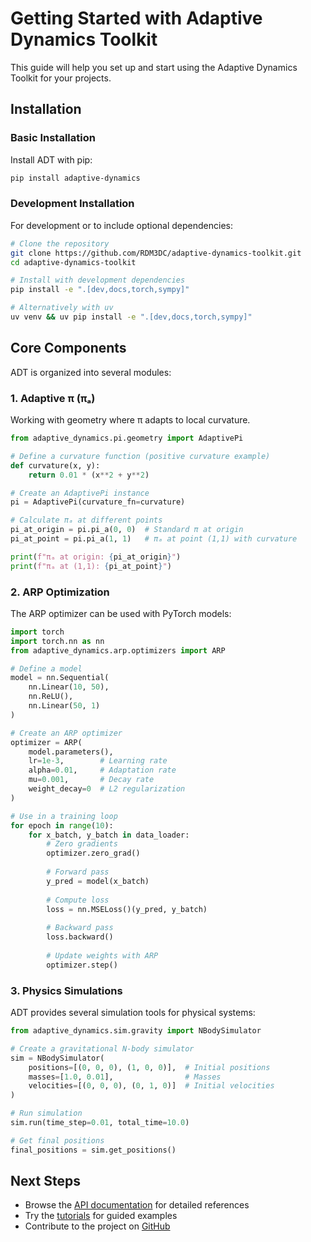 # Getting Started with Adaptive Dynamics Toolkit

This guide will help you set up and start using the Adaptive Dynamics Toolkit for your projects.

## Installation

### Basic Installation

Install ADT with pip:

```bash
pip install adaptive-dynamics
```

### Development Installation

For development or to include optional dependencies:

```bash
# Clone the repository
git clone https://github.com/RDM3DC/adaptive-dynamics-toolkit.git
cd adaptive-dynamics-toolkit

# Install with development dependencies
pip install -e ".[dev,docs,torch,sympy]"

# Alternatively with uv
uv venv && uv pip install -e ".[dev,docs,torch,sympy]"
```

## Core Components

ADT is organized into several modules:

### 1. Adaptive π (πₐ)

Working with geometry where π adapts to local curvature.

```python
from adaptive_dynamics.pi.geometry import AdaptivePi

# Define a curvature function (positive curvature example)
def curvature(x, y):
    return 0.01 * (x**2 + y**2)

# Create an AdaptivePi instance
pi = AdaptivePi(curvature_fn=curvature)

# Calculate πₐ at different points
pi_at_origin = pi.pi_a(0, 0)  # Standard π at origin
pi_at_point = pi.pi_a(1, 1)   # πₐ at point (1,1) with curvature

print(f"πₐ at origin: {pi_at_origin}")
print(f"πₐ at (1,1): {pi_at_point}")
```

### 2. ARP Optimization

The ARP optimizer can be used with PyTorch models:

```python
import torch
import torch.nn as nn
from adaptive_dynamics.arp.optimizers import ARP

# Define a model
model = nn.Sequential(
    nn.Linear(10, 50),
    nn.ReLU(),
    nn.Linear(50, 1)
)

# Create an ARP optimizer
optimizer = ARP(
    model.parameters(),
    lr=1e-3,        # Learning rate
    alpha=0.01,     # Adaptation rate
    mu=0.001,       # Decay rate
    weight_decay=0  # L2 regularization
)

# Use in a training loop
for epoch in range(10):
    for x_batch, y_batch in data_loader:
        # Zero gradients
        optimizer.zero_grad()
        
        # Forward pass
        y_pred = model(x_batch)
        
        # Compute loss
        loss = nn.MSELoss()(y_pred, y_batch)
        
        # Backward pass
        loss.backward()
        
        # Update weights with ARP
        optimizer.step()
```

### 3. Physics Simulations

ADT provides several simulation tools for physical systems:

```python
from adaptive_dynamics.sim.gravity import NBodySimulator

# Create a gravitational N-body simulator
sim = NBodySimulator(
    positions=[(0, 0, 0), (1, 0, 0)],  # Initial positions
    masses=[1.0, 0.01],                # Masses
    velocities=[(0, 0, 0), (0, 1, 0)]  # Initial velocities
)

# Run simulation
sim.run(time_step=0.01, total_time=10.0)

# Get final positions
final_positions = sim.get_positions()
```

## Next Steps

- Browse the [API documentation](./api/pi.md) for detailed references
- Try the [tutorials](./tutorials/curved_circles.md) for guided examples
- Contribute to the project on [GitHub](https://github.com/RDM3DC/adaptive-dynamics-toolkit)